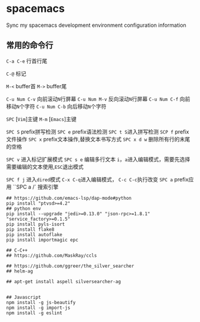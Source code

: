 # spacemacs
Sync my spacemacs development environment configuration information


## 常用的命令行
`C-a C-e` 行首行尾

`C-@` 标记

`M-<` buffer首
`M->` buffer尾

`C-u Num C-v` 向前滚动`N`行屏幕
`C-u Num M-v` 反向滚动`N`行屏幕
`C-u Num C-f` 向前移动`N`个字符
`C-u Num C-b` 向后移动`N`个字符

`SPC` [`Vim`]主键 `M-m` [`Emacs`]主键

`SPC S` prefix拼写检测
`SPC e` prefix语法检测
`SPC t S`进入拼写检测
`SCP f` prefix文件操作
`SPC x` prefix文本操作,替换文本书写方式
`SPC x d w` 删除所有行的末尾的空格

`SPC v` 进入标记扩展模式
`SPC s e` 编辑多行文本 `i`，`a`进入编辑模式，需要先选择需要编辑的文本使用,`ESC`退出模式 

`SPC f j` 进入`dired`模式 `C-x C-q`进入编辑模式， `C-c C-c`执行改变
`SPC a` prefix应用
``SPC a /` 搜索引擎
```shell
## https://github.com/emacs-lsp/dap-mode#python
pip install "ptvsd>=4.2"
## python env
pip install --upgrade "jedi>=0.13.0" "json-rpc>=1.8.1" "service_factory>=0.1.5"
pip install pyls-isort
pip install flake8
pip install autoflake
pip install importmagic epc

## C-C++
## https://github.com/MaskRay/ccls

## https://github.com/ggreer/the_silver_searcher
## helm-ag

## apt-get install aspell silversearcher-ag


## Javascript
npm install -g js-beautify
npm install -g import-js
npm install -g eslint
```
